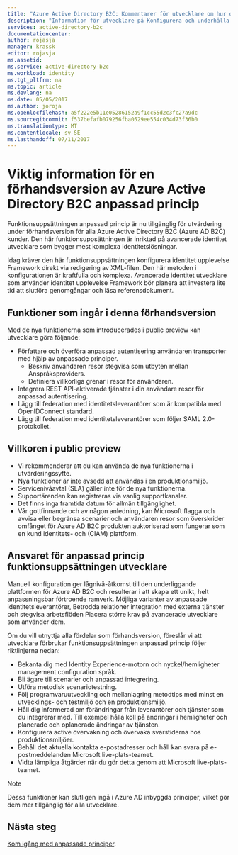 ```yaml
---
title: "Azure Active Directory B2C: Kommentarer för utvecklare om hur du använder anpassade principer | Microsoft Docs"
description: "Information för utvecklare på Konfigurera och underhålla Azure AD B2C med anpassade principer"
services: active-directory-b2c
documentationcenter: 
author: rojasja
manager: krassk
editor: rojasja
ms.assetid: 
ms.service: active-directory-b2c
ms.workload: identity
ms.tgt_pltfrm: na
ms.topic: article
ms.devlang: na
ms.date: 05/05/2017
ms.author: joroja
ms.openlocfilehash: a5f222e5b11e05286152a9f1cc55d2c3fc27a9dc
ms.sourcegitcommit: f537befafb079256fba0529ee554c034d73f36b0
ms.translationtype: MT
ms.contentlocale: sv-SE
ms.lasthandoff: 07/11/2017
---
```

# <a name="release-notes-for-azure-active-directory-b2c-custom-policy-public-preview"></a>Viktig information för en förhandsversion av Azure Active Directory B2C anpassad princip
Funktionsuppsättningen anpassad princip är nu tillgänglig för utvärdering under förhandsversion för alla Azure Active Directory B2C (Azure AD B2C) kunder. Den här funktionsuppsättningen är inriktad på avancerade identitet utvecklare som bygger mest komplexa identitetslösningar.  

Idag kräver den här funktionsuppsättningen konfigurera identitet upplevelse Framework direkt via redigering av XML-filen. Den här metoden i konfigurationen är kraftfulla och komplexa. Avancerade identitet utvecklare som använder identitet upplevelse Framework bör planera att investera lite tid att slutföra genomgångar och läsa referensdokument. 

## <a name="features-included-in-this-public-preview"></a>Funktioner som ingår i denna förhandsversion
Med de nya funktionerna som introducerades i public preview kan utvecklare göra följande:<br>

* Författare och överföra anpassad autentisering användaren transporter med hjälp av anpassade principer. 
   * Beskriv användaren resor stegvisa som utbyten mellan Anspråksproviders. 
   * Definiera villkorliga grenar i resor för användaren. 
* Integrera REST API-aktiverade tjänster i din användare resor för anpassad autentisering.  
* Lägg till federation med identitetsleverantörer som är kompatibla med OpenIDConnect standard. <br>
* Lägg till federation med identitetsleverantörer som följer SAML 2.0-protokollet. 

## <a name="terms-of-the-public-preview"></a>Villkoren i public preview

* Vi rekommenderar att du kan använda de nya funktionerna i utvärderingssyfte.<br>
* Nya funktioner är inte avsedd att användas i en produktionsmiljö.<br>
* Servicenivåavtal (SLA) gäller inte för de nya funktionerna. <br>
* Supportärenden kan registreras via vanlig supportkanaler. <br>
* Det finns inga framtida datum för allmän tillgänglighet.<br>
* Vår gottfinnande och av någon anledning, kan Microsoft flagga och avvisa eller begränsa scenarier och användaren resor som överskrider omfånget för Azure AD B2C produkten auktoriserad som fungerar som en kund identitets- och (CIAM) plattform.

## <a name="responsibilities-of-custom-policy-feature-set-developers"></a>Ansvaret för anpassad princip funktionsuppsättningen utvecklare
Manuell konfiguration ger lågnivå-åtkomst till den underliggande plattformen för Azure AD B2C och resulterar i att skapa ett unikt, helt anpassningsbar förtroende ramverk. Möjliga varianter av anpassade identitetsleverantörer, Betrodda relationer integration med externa tjänster och stegvisa arbetsflöden Placera större krav på avancerade utvecklare som använder dem.

Om du vill utnyttja alla fördelar som förhandsversion, föreslår vi att utvecklare förbrukar funktionsuppsättningen anpassad princip följer riktlinjerna nedan:
* Bekanta dig med Identity Experience-motorn och nyckel/hemligheter management configuration språk.
* Bli ägare till scenarier och anpassad integrering.
* Utföra metodisk scenariotestning.
* Följ programvaruutveckling och mellanlagring metodtips med minst en utvecklings- och testmiljö och en produktionsmiljö.
* Håll dig informerad om förändringar från leverantörer och tjänster som du integrerar med. Till exempel hålla koll på ändringar i hemligheter och planerade och oplanerade ändringar av tjänsten.
* Konfigurera active övervakning och övervaka svarstiderna hos produktionsmiljöer.
* Behåll det aktuella kontakta e-postadresser och håll kan svara på e-postmeddelanden Microsoft live-plats-teamet.
* Vidta lämpliga åtgärder när du gör detta genom att Microsoft live-plats-teamet. 


>[!NOTE]
>Dessa funktioner kan slutligen ingå i Azure AD inbyggda principer, vilket gör dem mer tillgänglig för alla utvecklare.

## <a name="next-steps"></a>Nästa steg
[Kom igång med anpassade principer](active-directory-b2c-get-started-custom.md).
